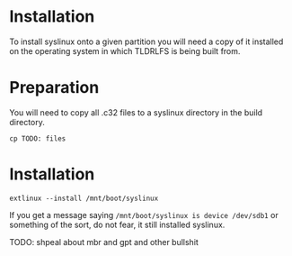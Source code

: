 # Installation

To install syslinux onto a given partition you will need a copy of it installed on the operating system in which TLDRLFS is being built from.

# Preparation

You will need to copy all .c32 files to a syslinux directory in the build directory.

```
cp TODO: files
```

# Installation

```
extlinux --install /mnt/boot/syslinux
```

If you get a message saying `/mnt/boot/syslinux is device /dev/sdb1` or something of the sort, do not fear, it still installed syslinux.

TODO: shpeal about mbr and gpt and other bullshit
